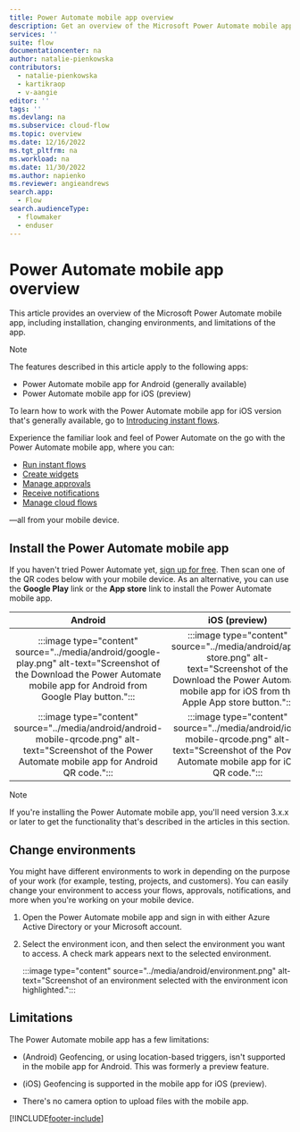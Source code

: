 ```yaml
---
title: Power Automate mobile app overview
description: Get an overview of the Microsoft Power Automate mobile app for Android and the Power Automate mobile app for iOS (preview), including installation, changing environments, and limitations of the app.
services: ''
suite: flow
documentationcenter: na
author: natalie-pienkowska
contributors:
  - natalie-pienkowska
  - kartikraop
  - v-aangie
editor: ''
tags: ''
ms.devlang: na
ms.subservice: cloud-flow
ms.topic: overview
ms.date: 12/16/2022
ms.tgt_pltfrm: na
ms.workload: na
ms.date: 11/30/2022
ms.author: napienko
ms.reviewer: angieandrews
search.app: 
  - Flow
search.audienceType: 
  - flowmaker
  - enduser
---
```


# Power Automate mobile app overview

This article provides an overview of the Microsoft Power Automate mobile app, including installation, changing environments, and limitations of the app.

> [!NOTE]
>
> The features described in this article apply to the following apps:
> - Power Automate mobile app for Android (generally available)
> - Power Automate mobile app for iOS (preview)
>
> To learn how to work with the Power Automate mobile app for iOS version that's generally available, go to [Introducing instant flows](../introduction-to-button-flows.md).

Experience the familiar look and feel of Power Automate on the go with the Power Automate mobile app, where you can:

- [Run instant flows](run-instant-flows.md)
- [Create widgets](widgets.md)
- [Manage approvals](manage-approvals.md)
- [Receive notifications](notifications.md)
- [Manage cloud flows](manage-cloud-flows.md)

&mdash;all from your mobile device.

## Install the Power Automate mobile app

If you haven't tried Power Automate yet, [sign up for free](../sign-up-sign-in.md). Then scan one of the QR codes below with your mobile device. As an alternative, you can use the **Google Play** link or the **App store** link to install the Power Automate mobile app.

| Android | iOS (preview)  |
| :---:   | :---:  |
| :::image type="content" source="../media/android/google-play.png" alt-text="Screenshot of the Download the Power Automate mobile app for Android from Google Play button.":::  | :::image type="content" source="../media/android/app-store.png" alt-text="Screenshot of the Download the Power Automate mobile app for iOS from the Apple App store button."::: |
| :::image type="content" source="../media/android/android-mobile-qrcode.png" alt-text="Screenshot of the Power Automate mobile app for Android QR code.":::  | :::image type="content" source="../media/android/ios-mobile-qrcode.png" alt-text="Screenshot of the Power Automate mobile app for iOS QR code.":::    |

> [!NOTE]
>
> If you're installing the Power Automate mobile app, you'll need version 3.x.x or later to get the functionality that's described in the articles in this section.

## Change environments

You might have different environments to work in depending on the purpose of your work (for example, testing, projects, and customers). You can easily change your environment to access your flows, approvals, notifications, and more when you're working on your mobile device.

1. Open the Power Automate mobile app and sign in with either Azure Active Directory or your Microsoft account.

1. Select the environment icon, and then select the environment you want to access. A check mark appears next to the selected environment.

    :::image type="content" source="../media/android/environment.png" alt-text="Screenshot of an environment selected with the environment icon highlighted.":::

## Limitations

The Power Automate mobile app  has a few limitations:

- (Android) Geofencing, or using location-based triggers, isn't supported in the mobile app for Android. This was formerly a preview feature.

- (iOS) Geofencing is supported in the mobile app for iOS (preview).

- There's no camera option to upload files with the mobile app.

[!INCLUDE[footer-include](../includes/footer-banner.md)]
